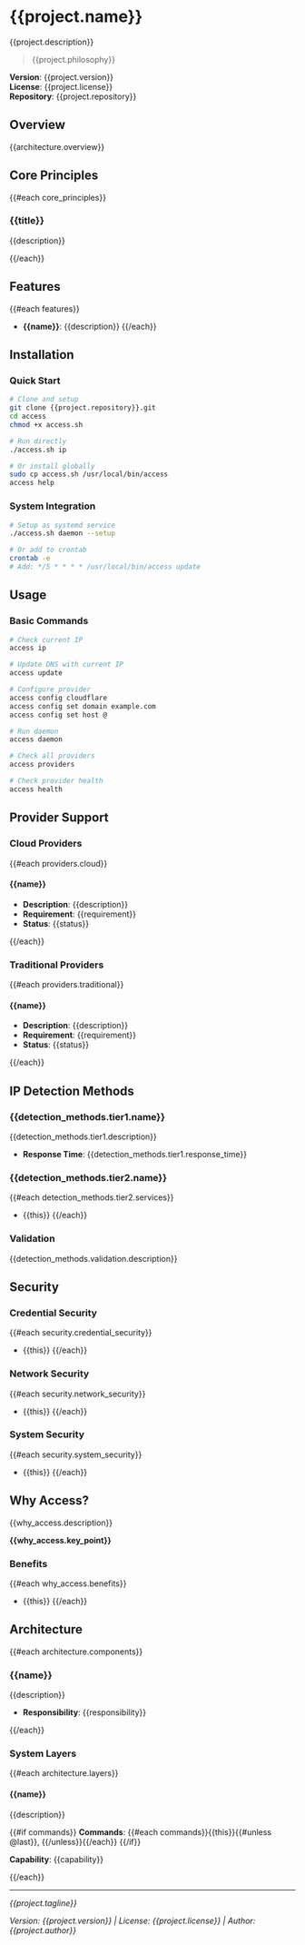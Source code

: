 # {{project.name}}

{{project.description}}

> {{project.philosophy}}

**Version**: {{project.version}}  
**License**: {{project.license}}  
**Repository**: {{project.repository}}

## Overview

{{architecture.overview}}

## Core Principles

{{#each core_principles}}

### {{title}}
{{description}}

{{/each}}

## Features

{{#each features}}
- **{{name}}**: {{description}}
{{/each}}

## Installation

### Quick Start

```bash
# Clone and setup
git clone {{project.repository}}.git
cd access
chmod +x access.sh

# Run directly
./access.sh ip

# Or install globally
sudo cp access.sh /usr/local/bin/access
access help
```

### System Integration

```bash
# Setup as systemd service
./access.sh daemon --setup

# Or add to crontab
crontab -e
# Add: */5 * * * * /usr/local/bin/access update
```

## Usage

### Basic Commands

```bash
# Check current IP
access ip

# Update DNS with current IP
access update

# Configure provider
access config cloudflare
access config set domain example.com
access config set host @

# Run daemon
access daemon

# Check all providers
access providers

# Check provider health
access health
```

## Provider Support

### Cloud Providers
{{#each providers.cloud}}
#### {{name}}
- **Description**: {{description}}
- **Requirement**: {{requirement}}
- **Status**: {{status}}

{{/each}}

### Traditional Providers
{{#each providers.traditional}}
#### {{name}}
- **Description**: {{description}}
- **Requirement**: {{requirement}}  
- **Status**: {{status}}

{{/each}}

## IP Detection Methods

### {{detection_methods.tier1.name}}
{{detection_methods.tier1.description}}
- **Response Time**: {{detection_methods.tier1.response_time}}

### {{detection_methods.tier2.name}}
{{#each detection_methods.tier2.services}}
- {{this}}
{{/each}}

### Validation
{{detection_methods.validation.description}}

## Security

### Credential Security
{{#each security.credential_security}}
- {{this}}
{{/each}}

### Network Security
{{#each security.network_security}}
- {{this}}
{{/each}}

### System Security
{{#each security.system_security}}
- {{this}}
{{/each}}

## Why Access?

{{why_access.description}}

**{{why_access.key_point}}**

### Benefits
{{#each why_access.benefits}}
- {{this}}
{{/each}}

## Architecture

{{#each architecture.components}}
### {{name}}
{{description}}
- **Responsibility**: {{responsibility}}

{{/each}}

### System Layers

{{#each architecture.layers}}
#### {{name}}
{{description}}

{{#if commands}}
**Commands**: {{#each commands}}{{this}}{{#unless @last}}, {{/unless}}{{/each}}
{{/if}}

**Capability**: {{capability}}

{{/each}}

---

*{{project.tagline}}*

*Version: {{project.version}} | License: {{project.license}} | Author: {{project.author}}*
